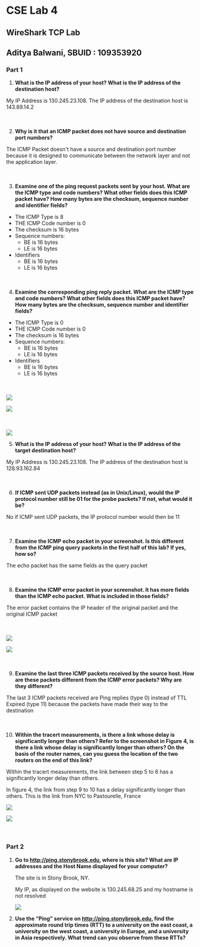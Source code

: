 # CSE  Lab 4
## WireShark TCP Lab
## Aditya Balwani, SBUID : 109353920
### Part 1

1.	**What is the IP address of your host? What is the IP address of the destination host?**

  My IP Address is 130.245.23.108. The IP address of the destination host is 143.89.14.2<br/><br/><br/>

2. **Why is it that an ICMP packet does not have source and destination port numbers?**

  The ICMP Packet doesn't have a source and destination port number because it is designed to communicate between the network layer and not the application layer.<br/><br/><br/>

3. **Examine one of the ping request packets sent by your host. What are the ICMP type and code numbers? What other fields does this ICMP packet have? How many bytes are the checksum, sequence number and identifier fields?**

  * The ICMP Type is 8
  * THE ICMP Code number is 0
  * The checksum is 16 bytes
  * Sequence numbers:
    * BE is 16 bytes
    * LE is 16 bytes
  * Identifiers
    * BE is 16 bytes
    * LE is 16 bytes<br/><br/><br/>

  <div class="page-break"></div>

4. **Examine the corresponding ping reply packet. What are the ICMP type and code numbers? What other fields does this ICMP packet have? How many bytes are the checksum, sequence number and identifier fields?**

  * The ICMP Type is 0
  * THE ICMP Code number is 0
  * The checksum is 16 bytes
  * Sequence numbers:
    * BE is 16 bytes
    * LE is 16 bytes
  * Identifiers
    * BE is 16 bytes
    * LE is 16 bytes<br/><br/><br/>

  ![](img/1.PNG)

  <div class="page-break"></div>

  ![](img/3.PNG)<br/><br/><br/>

  ![](img/4.PNG)


  <div class="page-break"></div>

5. **What is the IP address of your host? What is the IP address of the target destination host?**

  My IP Address is 130.245.23.108. The IP address of the destination host is 128.93.162.84<br/><br/><br/>

6. **If ICMP sent UDP packets instead (as in Unix/Linux), would the IP protocol number still be 01 for the probe packets? If not, what would it be?**

  No if ICMP sent UDP packets, the IP protocol number would then be 11<br/><br/><br/>

7. **Examine the ICMP echo packet in your screenshot. Is this different from the ICMP ping query packets in the first half of this lab? If yes, how so?**

  The echo packet has the same fields as the query packet<br/><br/><br/>

8. **Examine the ICMP error packet in your screenshot. It has more fields than the ICMP echo packet. What is included in those fields?**

  The error packet contains the IP header of the original packet and the original ICMP packet<br/><br/><br/>

  ![](img/5.PNG)

  ![](img/6.PNG)<br/><br/><br/>

9. **Examine the last three ICMP packets received by the source host. How are these packets different from the ICMP error packets? Why are they different?**

  The last 3 ICMP packets received are Ping replies (type 0) instead of TTL Expired (type 11) because the packets have made their way to the destination<br/><br/><br/>

10. **Within the tracert measurements, is there a link whose delay is significantly longer than others? Refer to the screenshot in Figure 4, is there a link whose delay is significantly longer than others? On the basis of the router names, can you guess the location of the two routers on the end of this link?**

  Within the tracert measurements, the link between step 5 to 6 has a significantly longer delay than others.

  In figure 4, the link from step 9 to 10 has a delay significantly longer than others. This is the link from NYC to Pastourelle, France

  ![](img/2.PNG)

  ![](img/7.PNG)<br/><br/><br/>

### Part 2

1. **Go to http://ping.stonybrook.edu, where is this site? What are IP addresses and the Host Name displayed for your computer?**

    The site is in Stony Brook, NY.

    My IP, as displayed on the website is 130.245.68.25 and my hostname is not resolved

    ![](img/2-1.png)

2. **Use the “Ping” service on http://ping.stonybrook.edu, find the approximate round trip times (RTT) to a university on the east coast, a  university on the west coast, a university in Europe, and a university in Asia respectively. What trend can you observe from these RTTs?**
